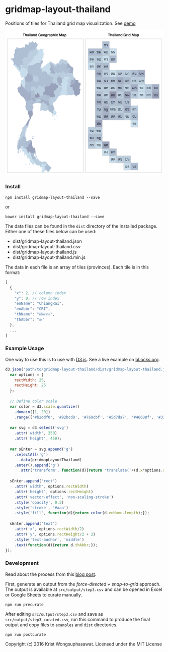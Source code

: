 # gridmap-layout-thailand

Positions of tiles for Thailand grid map visualization. See [demo](http://kristw.github.io/gridmap-layout-thailand/)

<p align="center">
  <img src="examples/screenshot.png">
</p>

### Install

```
npm install gridmap-layout-thailand --save
```

or

```
bower install gridmap-layout-thailand --save
```

The data files can be found in the ```dist``` directory of the installed package. Either one of these files below can be used:

- dist/gridmap-layout-thailand.json
- dist/gridmap-layout-thailand.csv
- dist/gridmap-layout-thailand.js
- dist/gridmap-layout-thailand.min.js

The data in each file is an array of tiles (provinces). Each tile is in this format:

```javascript
[
  {
    "x": 2, // column index
    "y": 0, // row index
    "enName": "ChiangRai",
    "enAbbr": "CRI",
    "thName": "เชียงราย",
    "thAbbr": "ชร"
  },
  ...
]
```

### Example Usage

One way to use this is to use with [D3.js](http://d3js.org/). See a live example on [bl.ocks.org](http://bl.ocks.org/kristw/09ead46529638309cd60).

```javascript
d3.json('path/to/gridmap-layout-thailand/dist/gridmap-layout-thailand.json', function(error, gridmapLayoutThailand){
  var options = {
    rectWidth: 25,
    rectHeight: 25
  };

  // Define color scale
  var color = d3.scale.quantize()
    .domain([1, 20])
    .range(['#b2ddf0', '#92bcd8', '#769cbf', '#5d7da7', '#46608f', '#334577', '#232d5f']);

  var svg = d3.select('svg')
    .attr('width', 250)
    .attr('height', 450);

  var sEnter = svg.append('g')
    .selectAll('g')
      .data(gridmapLayoutThailand)
    .enter().append('g')
      .attr('transform', function(d){return 'translate('+(d.x*options.rectWidth)+','+(d.y*options.rectHeight)+')';});

  sEnter.append('rect')
    .attr('width', options.rectWidth)
    .attr('height', options.rectHeight)
    .attr('vector-effect', 'non-scaling-stroke')
    .style('opacity', 0.5)
    .style('stroke', '#aaa')
    .style('fill', function(d){return color(d.enName.length);});

  sEnter.append('text')
    .attr('x', options.rectWidth/2)
    .attr('y', options.rectHeight/2 + 2)
    .style('text-anchor', 'middle')
    .text(function(d){return d.thAbbr;});
});
```

### Development

Read about the process from this [blog post](https://medium.com/@kristw/397b53a4ecf).

First, generate an output from the *force-directed + snap-to-grid* approach. The output is available at ```src/output/step3.csv``` and can be opened in Excel or Google Sheets to curate manually.

```
npm run precurate
```

After editing ```src/output/step3.csv``` and save as ```src/output/step3_curated.csv```, run this command to produce the final output and copy files to `examples` and `dist` directories.

```
npm run postcurate
```

Copyright (c) 2016 Krist Wongsuphasawat. Licensed under the MIT License
